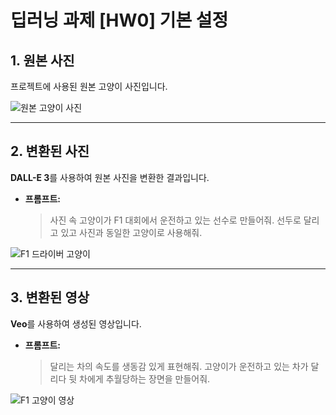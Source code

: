 # 딥러닝 과제 [HW0] 기본 설정

## 1. 원본 사진 

프로젝트에 사용된 원본 고양이 사진입니다.


![원본 고양이 사진](https://user-images.githubusercontent.com/12345678/98765432-abcdef.png)

---

## 2. 변환된 사진 

**DALL-E 3**를 사용하여 원본 사진을 변환한 결과입니다.

- **프롬프트:**
  > 사진 속 고양이가 F1 대회에서 운전하고 있는 선수로 만들어줘. 선두로 달리고 있고 사진과 동일한 고양이로 사용해줘.


![F1 드라이버 고양이](https://user-images.githubusercontent.com/12345678/98765432-fedcba.png)

---

## 3. 변환된 영상 

**Veo**를 사용하여 생성된 영상입니다.

- **프롬프트:**
  > 달리는 차의 속도를 생동감 있게 표현해줘. 고양이가 운전하고 있는 차가 달리다 뒷 차에게 추월당하는 장면을 만들어줘.


![F1 고양이 영상](https://user-images.githubusercontent.com/12345678/98765432-123456.gif)

